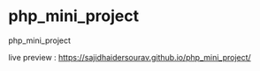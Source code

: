 # php_mini_project
php_mini_project

live preview : https://sajidhaidersourav.github.io/php_mini_project/
